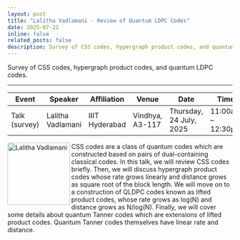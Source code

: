```yaml
---
layout: post
title: "Lalitha Vadlamani - Review of Quantum LDPC Codes"
date: 2025-07-22
inline: false
related_posts: false
description: Survey of CSS codes, hypergraph product codes, and quantum LDPC codes.
---
```


Survey of CSS codes, hypergraph product codes, and quantum LDPC codes.

***

| Event   | Speaker      | Affiliation                        | Venue       | Date                | Time           |
|---------|--------------|------------------------------------|-------------|---------------------|----------------|
| Talk (survey) | Lalitha Vadlamani | IIIT Hyderabad | Vindhya, A3-117 | Thursday, 24 July, 2025 | 11:00am – 12:30pm |

<img align="left" width="140" alt="Lalitha Vadlamani" src="https://github.com/user-attachments/assets/e8577c8e-61f6-4bf4-aafa-6cc4b277c227" />

CSS codes are a class of quantum codes which are constructed based on pairs of dual-containing classical codes. In this talk, we will review CSS codes briefly. Then, we will discuss hypergraph product codes whose rate grows linearly and distance grows as square root of the block length. We will move on to a construction of QLDPC codes known as lifted product codes, whose rate grows as log(N) and distance grows as N/log(N). Finally, we will cover some details about quantum Tanner codes which are extensions of lifted product codes. Quantum Tanner codes themselves have linear rate and distance.
